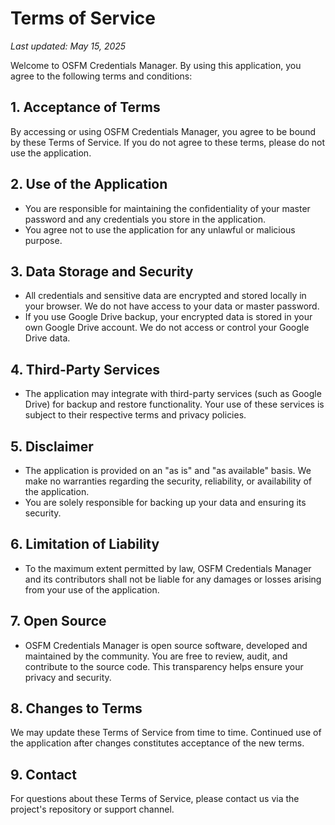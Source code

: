 # Terms of Service

_Last updated: May 15, 2025_

Welcome to OSFM Credentials Manager. By using this application, you agree to the following terms and conditions:

## 1. Acceptance of Terms
By accessing or using OSFM Credentials Manager, you agree to be bound by these Terms of Service. If you do not agree to these terms, please do not use the application.

## 2. Use of the Application
- You are responsible for maintaining the confidentiality of your master password and any credentials you store in the application.
- You agree not to use the application for any unlawful or malicious purpose.

## 3. Data Storage and Security
- All credentials and sensitive data are encrypted and stored locally in your browser. We do not have access to your data or master password.
- If you use Google Drive backup, your encrypted data is stored in your own Google Drive account. We do not access or control your Google Drive data.

## 4. Third-Party Services
- The application may integrate with third-party services (such as Google Drive) for backup and restore functionality. Your use of these services is subject to their respective terms and privacy policies.

## 5. Disclaimer
- The application is provided on an "as is" and "as available" basis. We make no warranties regarding the security, reliability, or availability of the application.
- You are solely responsible for backing up your data and ensuring its security.

## 6. Limitation of Liability
- To the maximum extent permitted by law, OSFM Credentials Manager and its contributors shall not be liable for any damages or losses arising from your use of the application.

## 7. Open Source
- OSFM Credentials Manager is open source software, developed and maintained by the community. You are free to review, audit, and contribute to the source code. This transparency helps ensure your privacy and security.

## 8. Changes to Terms
We may update these Terms of Service from time to time. Continued use of the application after changes constitutes acceptance of the new terms.

## 9. Contact
For questions about these Terms of Service, please contact us via the project's repository or support channel.
